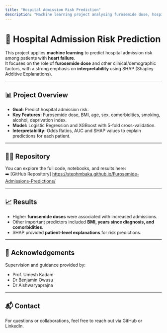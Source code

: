 ```yaml
---
title: "Hospital Admission Risk Prediction"
description: "Machine learning project analysing furosemide dose, hospital admission risk, and SHAP interpretability"
---
```


# 🏥 Hospital Admission Risk Prediction

This project applies **machine learning** to predict hospital admission risk among patients with **heart failure**.  
It focuses on the role of **furosemide dose** and other clinical/demographic factors, with a strong emphasis on **interpretability** using SHAP (Shapley Additive Explanations).  

---

## 📊 Project Overview
- **Goal:** Predict hospital admission risk.  
- **Key Features:** Furosemide dose, BMI, age, sex, comorbidities, smoking, alcohol, deprivation index.  
- **Model:** Logistic Regression and XGBoost with 5-fold cross-validation.  
- **Interpretability:** Odds Ratios, AUC and SHAP values to explain predictions for each patient.  

---

## 🧑‍💻 Repository
You can explore the full code, notebooks, and results here:  
➡️ [GitHub Repository] https://stephmbaka.github.io/Furosemide-Admissions-Predictions/  

---

## 📈 Results
- Higher **furosemide doses** were associated with increased admissions.  
- Other important predictors included **BMI, years since diagnosis, and comorbidities**.  
- SHAP provided **patient-level explanations** for risk predictions.  

---

## 🙏 Acknowledgements
Supervision and guidance provided by:  
- Prof. Umesh Kadam  
- Dr Benjamin Owusu  
- Dr Aishwaryaprajna  

---

## 📬 Contact
For questions or collaborations, feel free to reach out via GitHub or LinkedIn.
